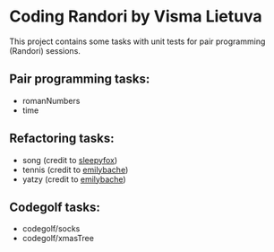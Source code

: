 Coding Randori by Visma Lietuva
===============

This project contains some tasks with unit tests for pair programming (Randori) sessions.

Pair programming tasks:
----------------------
* romanNumbers
* time

Refactoring tasks:
------------------
* song (credit to [sleepyfox](https://github.com/sleepyfox/code-dojo-39))
* tennis (credit to [emilybache](https://github.com/emilybache/Tennis-Refactoring-Kata))
* yatzy (credit to [emilybache](https://github.com/emilybache/Yatzy-Refactoring-Kata))

Codegolf tasks:
---------------
* codegolf/socks
* codegolf/xmasTree
